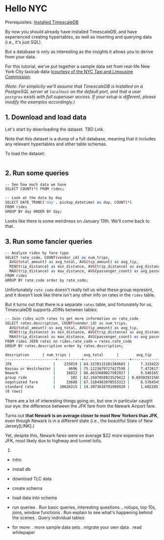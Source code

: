 # Hello NYC

Prerequisites: [Installed TimescaleDB](installation)

By now you should already have installed TimescaleDB, and have experienced
creating hypertables, as well as inserting and querying data (i.e., it's
just SQL).

But a database is only as interesting as the insights it allows you to
derive from your data.

For this tutorial, we've put together a sample data set from real-life
New York City taxicab data ([courtesy of the NYC Taxi and Limousine
Commission](http://www.nyc.gov/html/tlc/html/about/trip_record_data.shtml).

*(Note: For simplicity we'll assume that TimescaleDB is Installed
on a PostgreSQL server at `localhost` on the default port,
and that a user `postgres` exists with full superuser access. If your
setup is different, please modify the examples accordingly.)*

## 1. Download and load data

Let's start by downloading the dataset. TBD Link.

Note that this dataset is a dump of a full database, meaning
that it includes any relevant hypertables and other table schemas.

To load the dataset:
```bash
```

## 2. Run some queries

```bash
-- See how much data we have
SELECT COUNT(*) FROM rides;
```

```bash
-- Look at the data by day
SELECT DATE_TRUNC('day', pickup_datetime) as day, COUNT(*)
FROM rides
GROUP BY day ORDER BY day;
```
Looks like there is some weirdness on January 13th. We'll come back to
that.

## 3. Run some fancier queries

```bash
-- Analyze rides by fare type
SELECT rate_code, COUNT(vendor_id) as num_trips,
  AVG(total_amount) as avg_total, AVG(tip_amount) as avg_tip,
  MIN(trip_distance) as min_distance, AVG(trip_distance) as avg_distance,
  MAX(trip_distance) as max_distance, AVG(passenger_count) as avg_passengers
FROM rides
GROUP BY rate_code order by rate_code;
```

Unfortunately `rate_code` doesn't really tell us what these group
represent, and it doesn't look like there isn't any other info on
rates in the `rides` table.

But it turns out that there is a separate `rates` table, and
fortunately for us, TimescaleDB supports JOINs between tables:

```bash
-- Join rides with rates to get more information on rate_code
SELECT rates.description, COUNT(vendor_id) as num_trips,
  AVG(total_amount) as avg_total, AVG(tip_amount) as avg_tip,
  MIN(trip_distance) as min_distance, AVG(trip_distance) as avg_distance,
  MAX(trip_distance) as max_distance, AVG(passenger_count) as avg_passengers
FROM rides JOIN rates on rides.rate_code = rates.rate_code
GROUP BY rates.description order by rates.description;

description      | num_trips |      avg_total      |        avg_tip         | min_distance |      avg_distance      | max_distance |   avg_passengers   
-----------------------+-----------+---------------------+------------------------+--------------+------------------------+--------------+--------------------
JFK                   |    225019 | 64.3278115181384683 |     7.3334228220728027 |         0.00 |    17.2602816651038357 |       221.00 | 1.7333869584346211
Nassau or Westchester |      4696 | 75.1223679727427598 |     7.4726171209540034 |         0.00 |    17.3553918228279387 |       191.90 | 1.6654599659284497
Newark                |     16822 | 86.4633688027582927 |     9.5461657353465700 |         0.00 |    16.2706122934252764 |       177.23 | 1.7435501129473309
group ride            |       102 | 62.1697058823529412 | 0.69303921568627450980 |         0.00 | 0.77872549019607843137 |        16.90 | 1.0980392156862745
negotiated fare       |     33688 | 67.3104983970553313 |     6.5764545238660651 |         0.00 |     6.1954120161481833 |       485.90 | 1.3221325100926146
standard rate         |  10626315 | 14.3073638791998920 |     1.6022851364748739 |         0.00 |     4.3523019372190642 |   8000010.00 | 1.6705376228730279
(6 rows)

```

There are a lot of interesting things going on, but one in particular
caught our eye: the difference between the JFK fare from the Newark
Airport fare.

Turns out **that Newark is on average closer to most New
Yorkers than JFK**, even though Newark is in a different state (i.e.,
the beautiful State of New Jersey[LINK].)

Yet, despite this, Newark fares were on average $22 more expensive
than JFK, most likely due to highway and tunnel tolls.

1.

- intro
- install db
- download TLC data
- create schema
- load data into schema

- run queries
. Run basic queries, interesting questions
.. rollups, top 10s, joins, window functions
. Run explain to see what's happening behind the scenes
. Query individual tables

- for more:
. more sample data sets
. migrate your own data
. read whitepaper
